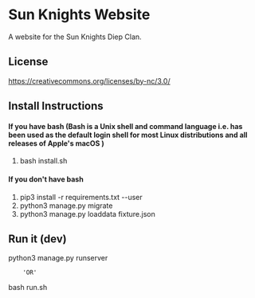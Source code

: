 
# Sun Knights Website
A website for the Sun Knights Diep Clan.


## License
https://creativecommons.org/licenses/by-nc/3.0/

## Install Instructions

#### If you have bash (Bash is a Unix shell and command language i.e. has been used as the default login shell for most Linux distributions and all releases of Apple's macOS )
  1. bash install.sh

#### If you don't have bash
  1. pip3 install -r requirements.txt --user
  2. python3 manage.py migrate
  3. python3 manage.py loaddata fixture.json
  
  
## Run it (dev)
  python3 manage.py runserver
  
        'OR'
        
  bash run.sh
